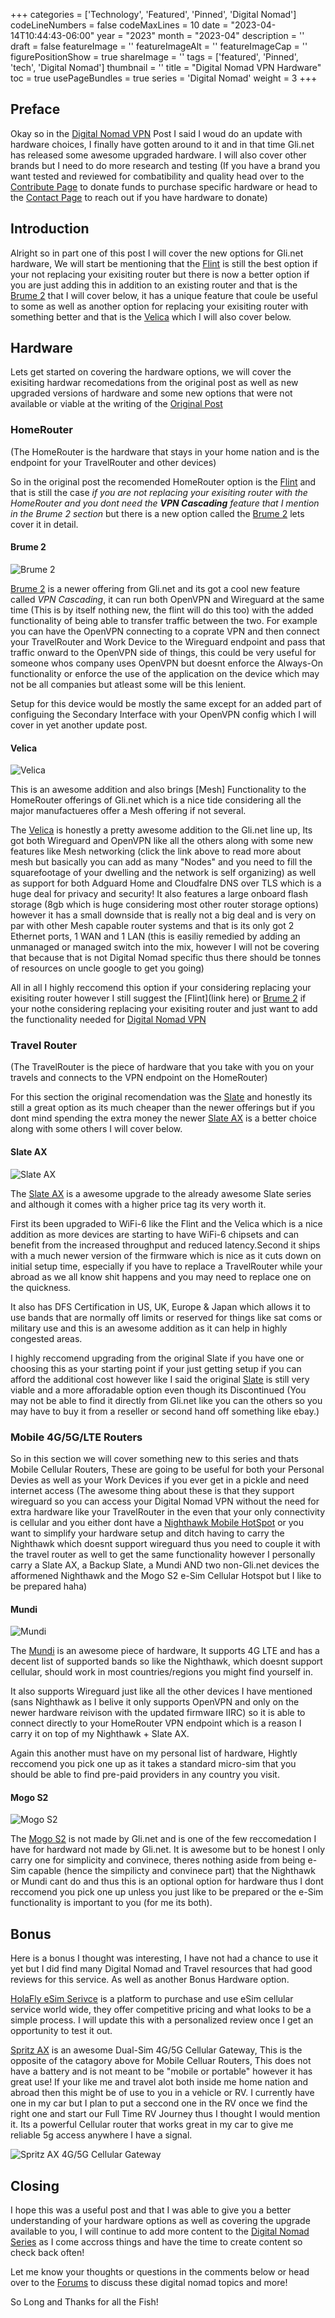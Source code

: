 ﻿+++
categories = ['Technology', 'Featured', 'Pinned', 'Digital Nomad']
codeLineNumbers = false
codeMaxLines = 10
date = "2023-04-14T10:44:43-06:00"
year = "2023"
month = "2023-04"
description = ''
draft = false
featureImage = ''
featureImageAlt = ''
featureImageCap = ''
figurePositionShow = true
shareImage = ''
tags = ['featured', 'Pinned', 'tech', 'Digital Nomad']
thumbnail = ''
title = "Digital Nomad VPN Hardware"
toc = true
usePageBundles = true
series = 'Digital Nomad'
weight = 3
+++

## Preface

Okay so in the [Digital Nomad VPN](https://techrelay.xyz/nomad-vpn) Post I said I woud do an update with hardware choices, I finally have gotten around to it and in that time Gli.net has released some awesome upgraded hardware. I will also cover other brands but I need to do more research and testing (If you have a brand you want tested and reviewed for combatibility and quality head over to the [Contribute Page](https://techrelay.xyz/contribute) to donate funds to purchase specific hardware or head to the [Contact Page](https://techrelay.xyz/contact) to reach out if you have hardware to donate)

## Introduction

Alright so in part one of this post I will cover the new options for Gli.net hardware, We will start be mentioning that the [Flint](https://www.gl-inet.com/products/gl-ax1800/) is still the best option if your not replacing your exisiting router but there is now a better option if you are just adding this in addition to an existing router and that is the [Brume 2](https://www.gl-inet.com/products/gl-mt2500/) that I will cover below, it has a unique feature that coule be useful to some as well as another option for replacing your exisiting router with something better and that is the [Velica](https://www.gl-inet.com/products/gl-b2200/) which I will also cover below. 

## Hardware

Lets get started on covering the hardware options, we will cover the exisiting hardwar recomedations from the original post as well as new upgraded versions of hardware and some new options that were not available or viable at the writing of the [Original Post](https://techrelay.xyz/nomad-vpn)

### HomeRouter

(The HomeRouter is the hardware that stays in your home nation and is the endpoint for your TravelRouter and other devices)

So in the original post the recomended HomeRouter option is the [Flint](linkhere) and that is still the case *if you are not replacing your exisiting router with the HomeRouter and you dont need the **VPN Cascading** feature that I mention in the Brume 2 section* but there is a new option called the [Brume 2](https://www.gl-inet.com/products/gl-mt2500/) lets cover it in detail.

#### Brume 2

![Brume 2](mt2500_main.png)

[Brume 2](https://www.gl-inet.com/products/gl-mt2500/) is a newer offering from Gli.net and its got a cool new feature called *VPN Cascading*, it can run both OpenVPN and Wireguard at the same time (This is by itself nothing new, the flint will do this too) with the added functionality of being able to transfer traffic between the two. For example you can have the OpenVPN connecting to a coprate VPN and then connect your TravelRouter and Work Device to the Wireguard endpoint and pass that traffic onward to the OpenVPN side of things, this could be very useful for someone whos company uses OpenVPN but doesnt enforce the Always-On functionality or enforce the use of the application on the device which may not be all companies but atleast some will be this lenient.  

Setup for this device would be mostly the same except for an added part of configuing the Secondary Interface with your OpenVPN config which I will cover in yet another update post. 

#### Velica

![Velica](b2200_1.jpg)

This is an awesome addition and also brings [Mesh] Functionality to the HomeRouter offerings of Gli.net which is a nice tide considering all the major manufactueres offer a Mesh offering if not several. 

The [Velica](linkhere) is honestly a pretty awesome addition to the Gli.net line up, Its got both Wireguard and OpenVPN like all the others along with some new features like Mesh networking (click the link above to read more about mesh but basically you can add as many "Nodes" and you need to fill the squarefootage of your dwelling and the network is self organizing) as well as support for both Adguard Home and Cloudfalre DNS over TLS which is a huge deal for privacy and security! It also features a large onboard flash storage (8gb which is huge considering most other router storage options) however it has a small downside that is really not a big deal and is very on par with other Mesh capable router systems and that is its only got 2 Ethernet ports, 1 WAN and 1 LAN (this is easiliy remedied by adding an unmanaged or managed switch into the mix, however I will not be covering that because that is not Digital Nomad specific thus there should be tonnes of resources on uncle google to get you going) 

All in all I highly reccomend this option if your considering replacing your exisiting router however I still suggest the [Flint](link here) or [Brume 2](linkhere) if your nothe considering replacing your exisiting router and just want to add the functionality needed for [Digital Nomad VPN](https://techrelay.xyz/nomad-vpn)

### Travel Router

(The TravelRouter is the piece of hardware that you take with you on your travels and connects to the VPN endpoint on the HomeRouter)

For this section the original recomendation was the [Slate](linkhere) and honestly its still a great option as its much cheaper than the newer offerings but if you dont mind spending the extra money the newer [Slate AX](https://www.gl-inet.com/products/gl-axt1800/) is a better choice along with some others I will cover below. 

#### Slate AX

![Slate AX](axt1800_1.webp)

The [Slate AX](https://www.gl-inet.com/products/gl-axt1800/) is a awesome upgrade to the already awesome Slate series and although it comes with a higher price tag its very worth it. 

First its been upgraded to WiFi-6 like the Flint and the Velica which is a nice addition as more devices are starting to have WiFi-6 chipsets and can benefit from the increased throughput and reduced latency.Second it ships with a much newer version of the firmware which is nice as it cuts down on initial setup time, especially if you have to replace a TravelRouter while your abroad as we all know shit happens and you may need to replace one on the quickness. 

It also has DFS Certification in US, UK, Europe & Japan which allows it to use bands that are normally off limits or reserved for things like sat coms or military use and this is an awesome addition as it can help in highly congested areas. 

I highly reccomend upgrading from the original Slate if you have one or choosing this as your starting point if your just getting setup if you can afford the additional cost however like I said the original [Slate](https://www.gl-inet.com/products/gl-ar750s/) is still very viable and a more afforadable option even though its Discontinued (You may not be able to find it directly from Gli.net like you can the others so you may have to buy it from a reseller or second hand off something like ebay.)

### Mobile 4G/5G/LTE Routers

So in this section we will cover something new to this series and thats Mobile Cellular Routers, These are going to be useful for both your Personal Devies as well as your Work Devices if you ever get in a pickle and need internet access (The awesome thing about these is that they support wireguard so you can access your Digital Nomad VPN without the need for extra hardware like your TravelRouter in the even that your only connectivity is cellular and you either dont have a [Nighthawk Mobile HotSpot](linkhere) or you want to simplify your hardware setup and ditch having to carry the Nighthawk which doesnt support wireguard thus you need to couple it with the travel router as well to get the same functionality however I personally carry a Slate AX, a Backup Slate, a Mundi AND two non-Gli.net devices the afformened Nighthawk and the Mogo S2 e-Sim Cellular Hotspot but I like to be prepared haha)

#### Mundi

![Mundi](E750_2.jpg)

The [Mundi](https://www.gl-inet.com/products/gl-e750/) is an awesome piece of hardware, It supports 4G LTE and has a decent list of supported bands so like the Nighthawk, which doesnt support cellular, should work in most countries/regions you might find yourself in. 

It also supports Wireguard just like all the other devices I have mentioned (sans Nighthawk as I belive it only supports OpenVPN and only on the newer hardware reivison with the updated firmware IIRC) so it is able to connect directly to your HomeRouter VPN endpoint which is a reason I carry it on top of my Nighthawk + Slate AX. 

Again this another must have on my personal list of hardware, Hightly reccomend you pick one up as it takes a standard micro-sim that you should be able to find pre-paid providers in any country you visit. 

#### Mogo S2

![Mogo S2](image_s2hero-min.png)

The [Mogo S2](https://ifreemogos.com/en/products/mogo-s2.html) is not made by Gli.net and is one of the few reccomedation I have for hardward not made by Gli.net. It is awesome but to be honest I only carry one for simplicity and convinece, theres nothing aside from being e-Sim capable (hence the simpilicty and convinece part) that the Nighthawk or Mundi cant do and thus this is an optional option for hardware thus I dont reccomend you pick one up unless you just like to be prepared or the e-Sim functionality is important to you (for me its both).


## Bonus

Here is a bonus I thought was interesting, I have not had a chance to use it yet but I did find many Digital Nomad and Travel resources that had good reviews for this service. As well as another Bonus Hardware option.

[HolaFly eSim Serivce](https://esim.holafly.com/?ref=drinkteatravel&utm_source=drinkteatravel&utm_medium=afiliacion) is a platform to purchase and use eSim cellular service world wide, they offer competitive pricing and what looks to be a simple process. I will update this with a personalized review once I get an opportunity to test it out. 

[Spritz AX](https://www.gl-inet.com/products/gl-x3000/) is an awesome Dual-Sim 4G/5G Cellular Gateway, This is the opposite of the catagory above for Mobile Celluar Routers, This does not have a battery and is not meant to be "mobile or portable" however it has great use! If your like me and travel alot both inside me home nation and abroad then this might be of use to you in a vehicle or RV. I currently have one in my car but I plan to put a seccond one in the RV once we find the right one and start our Full Time RV Journey thus I thought I would mention it. Its a powerful Cellular router that works great in my car to give me reliable 5g access anywhere I have a signal.

![Spritz AX 4G/5G Cellular Gateway](x3000_main_3.png)

## Closing 

I hope this was a useful post and that I was able to give you a better understanding of your hardware options as well as covering the upgrade available to you, I will continue to add more content to the [Digital Nomad Series](https://techrelay.xyz/series/digital-nomad/) as I come accross things and have the time to create content so check back often!

Let me know your thoughts or questions in the comments below or head over to the [Forums](https://forum.techrelay.xyz) to discuss these digital nomad topics and more!


So Long and Thanks for all the Fish!